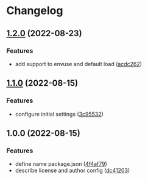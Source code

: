 # Changelog

## [1.2.0](https://github.com/JonDotsoy/envuse/compare/envuse-config-v1.1.0...envuse-config-v1.2.0) (2022-08-23)


### Features

* add support to envuse and default load ([acdc262](https://github.com/JonDotsoy/envuse/commit/acdc262b61166d162eb93ded40bc8967c65d969d))

## [1.1.0](https://github.com/JonDotsoy/envuse/compare/envuse-config-v1.0.0...envuse-config-v1.1.0) (2022-08-15)


### Features

* configure initial settings ([3c95532](https://github.com/JonDotsoy/envuse/commit/3c955324d326e9fb17f2cef052e31fbcf3191c34))

## 1.0.0 (2022-08-15)


### Features

* define name package.json ([4f4af79](https://github.com/JonDotsoy/envuse/commit/4f4af79963ddebe24048c85999b75a7eda301e5d))
* describe license and author config ([dc41203](https://github.com/JonDotsoy/envuse/commit/dc41203784b7a19062f79e2f36e376a0045c4c5c))
